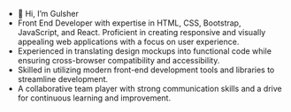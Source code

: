 - 👋 Hi, I’m Gulsher
- Front End Developer with expertise in HTML, CSS, Bootstrap, JavaScript, and React. Proficient in creating responsive and visually appealing web applications with a focus on user experience.
- Experienced in translating design mockups into functional code while ensuring cross-browser compatibility and accessibility.
- Skilled in utilizing modern front-end development tools and libraries to streamline development.
- A collaborative team player with strong communication skills and a drive for continuous learning and improvement.





<!---
Gulsher20/Gulsher20 is a ✨ special ✨ repository because its `README.md` (this file) appears on your GitHub profile.
You can click the Preview link to take a look at your changes.
--->
